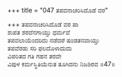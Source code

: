+++
title = "047 ತಪವನಾಚರಿಸಿದೊಡೆ ವರ"

+++
ತಪವನಾಚರಿಸಿದೊಡೆ ವರ ಪಾ  
ಶುಪತ ಶರವೆನಗಾಯ್ತು ಧರ್ಮವೆ  
ತಪವಲಾಯೆಂದರಿದು ನಡೆದರೆ ಷಂಡತನವಾಯ್ತು   
ತಪವೆರಡು ಸರಿ ಫಲದೊಳಾದುದು  
ವಿಪರಿತದ ಗತಿ ಗಹನ ತರವೇ  
ವಿಪುಳ ಕರ್ಮಸ್ಥಿತಿಯೆನುತ ತೂಗಿದನು ನಿಜಶಿರವ    ॥47॥